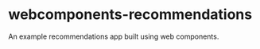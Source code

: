 webcomponents-recommendations
=============================

An example recommendations app built using web components.
